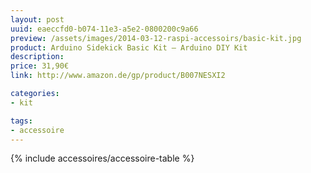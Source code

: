 ```yaml
---
layout: post
uuid: eaeccfd0-b074-11e3-a5e2-0800200c9a66
preview: /assets/images/2014-03-12-raspi-accessoirs/basic-kit.jpg
product: Arduino Sidekick Basic Kit – Arduino DIY Kit
description:
price: 31,90€
link: http://www.amazon.de/gp/product/B007NESXI2

categories:
- kit

tags:
- accessoire
---
```


{% include accessoires/accessoire-table %}